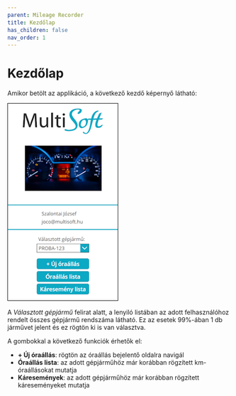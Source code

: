 ```yaml
---
parent: Mileage Recorder
title: Kezdőlap
has_children: false
nav_order: 1
---
```


# Kezdőlap

Amikor betölt az applikáció, a következő kezdő képernyő látható:

![login](static/images/LoginPage.png)

A *Választott gépjármű* felirat alatt, a lenyiló listában az adott felhasználóhoz rendelt összes gépjármű rendszáma látható. Ez az esetek 99%-ában 1 db járművet jelent és ez rögtön ki is van választva. 

A gombokkal a következő funkciók érhetők el:
-   **+ Új óraállás**: rögtön az óraállás bejelentő oldalra navigál
-	**Óraállás lista**: az adott gépjárműhöz már korábban rögzített km-óraállásokat mutatja
-	**Káresemények**: az adott gépjárműhöz már korábban rögzített káreseményeket mutatja
